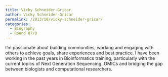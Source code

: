 ```yaml
---
title: Vicky Schneider-Gricar
author: Vicky Schneider-Gricar
permalink: /2013/10/vicky-schneider-gricar/
categories:
  - Biography
  - Round 07/0
---
```

I&#8217;m passionate about building communities, working and engaging with others to achieve goals, share experiences and best practice. I have been working in the past years in Bioinformatics training, particularly with the current topics of Next Generation Sequencing, OMICs and bridging the gap between biologists and computational researchers.
